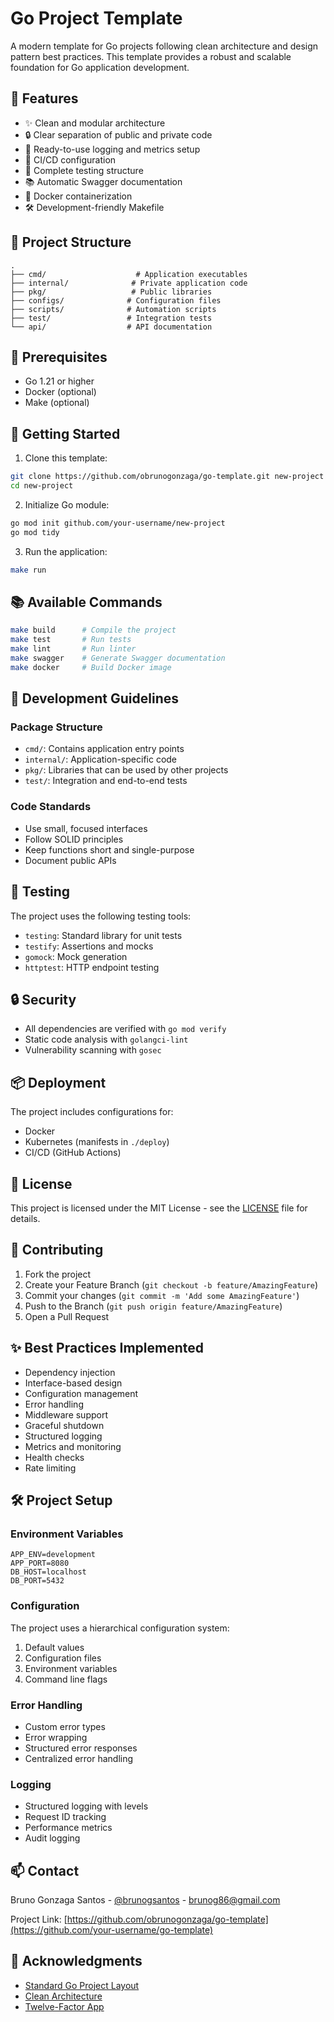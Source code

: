 # Go Project Template

A modern template for Go projects following clean architecture and design pattern best practices. This template provides a robust and scalable foundation for Go application development.

## 🚀 Features

- ✨ Clean and modular architecture
- 🔒 Clear separation of public and private code
- 📝 Ready-to-use logging and metrics setup
- 🔄 CI/CD configuration
- 🧪 Complete testing structure
- 📚 Automatic Swagger documentation
- 🐳 Docker containerization
- 🛠️ Development-friendly Makefile

## 📁 Project Structure

```
.
├── cmd/                    # Application executables
├── internal/              # Private application code
├── pkg/                   # Public libraries
├── configs/              # Configuration files
├── scripts/              # Automation scripts
├── test/                 # Integration tests
└── api/                  # API documentation
```

## 🔧 Prerequisites

- Go 1.21 or higher
- Docker (optional)
- Make (optional)

## 🚀 Getting Started

1. Clone this template:
```bash
git clone https://github.com/obrunogonzaga/go-template.git new-project
cd new-project
```

2. Initialize Go module:
```bash
go mod init github.com/your-username/new-project
go mod tidy
```

3. Run the application:
```bash
make run
```

## 📚 Available Commands

```bash
make build      # Compile the project
make test       # Run tests
make lint       # Run linter
make swagger    # Generate Swagger documentation
make docker     # Build Docker image
```

## 📝 Development Guidelines

### Package Structure
- `cmd/`: Contains application entry points
- `internal/`: Application-specific code
- `pkg/`: Libraries that can be used by other projects
- `test/`: Integration and end-to-end tests

### Code Standards
- Use small, focused interfaces
- Follow SOLID principles
- Keep functions short and single-purpose
- Document public APIs

## 🧪 Testing

The project uses the following testing tools:
- `testing`: Standard library for unit tests
- `testify`: Assertions and mocks
- `gomock`: Mock generation
- `httptest`: HTTP endpoint testing

## 🔒 Security

- All dependencies are verified with `go mod verify`
- Static code analysis with `golangci-lint`
- Vulnerability scanning with `gosec`

## 📦 Deployment

The project includes configurations for:
- Docker
- Kubernetes (manifests in `./deploy`)
- CI/CD (GitHub Actions)

## 📄 License

This project is licensed under the MIT License - see the [LICENSE](LICENSE) file for details.

## 🤝 Contributing

1. Fork the project
2. Create your Feature Branch (`git checkout -b feature/AmazingFeature`)
3. Commit your changes (`git commit -m 'Add some AmazingFeature'`)
4. Push to the Branch (`git push origin feature/AmazingFeature`)
5. Open a Pull Request

## ✨ Best Practices Implemented

- Dependency injection
- Interface-based design
- Configuration management
- Error handling
- Middleware support
- Graceful shutdown
- Structured logging
- Metrics and monitoring
- Health checks
- Rate limiting

## 🛠️ Project Setup

### Environment Variables
```env
APP_ENV=development
APP_PORT=8080
DB_HOST=localhost
DB_PORT=5432
```

### Configuration
The project uses a hierarchical configuration system:
1. Default values
2. Configuration files
3. Environment variables
4. Command line flags

### Error Handling
- Custom error types
- Error wrapping
- Structured error responses
- Centralized error handling

### Logging
- Structured logging with levels
- Request ID tracking
- Performance metrics
- Audit logging

## 📫 Contact

Bruno Gonzaga Santos - [@brunogsantos](https://www.linkedin.com/in/brunogsantos/) - brunog86@gmail.com

Project Link: [https://github.com/obrunogonzaga/go-template](https://github.com/your-username/go-template)

## 🌟 Acknowledgments

- [Standard Go Project Layout](https://github.com/golang-standards/project-layout)
- [Clean Architecture](https://blog.cleancoder.com/uncle-bob/2012/08/13/the-clean-architecture.html)
- [Twelve-Factor App](https://12factor.net/)
